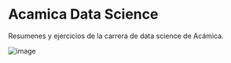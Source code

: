 # Acamica Data Science
Resumenes y ejercicios de la carrera de data science de Acámica.

![image](https://github.com/thiagosequeira/acamica-data-science/assets/73362049/af2f3727-452e-4736-8271-1cdae0e7316e)
